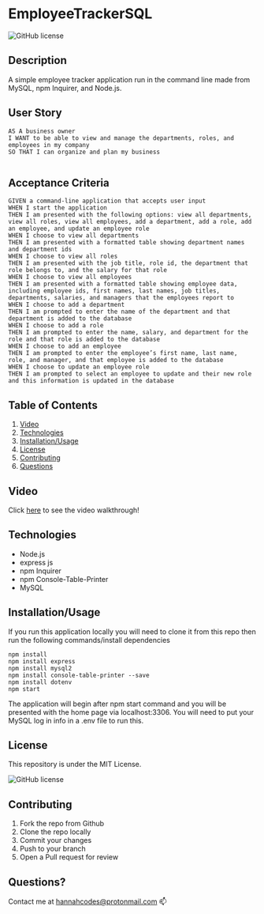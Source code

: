 # EmployeeTrackerSQL

![GitHub license](https://img.shields.io/badge/license-MIT-blue.svg)

## Description

A simple employee tracker application run in the command line made from MySQL, npm Inquirer, and Node.js.

## User Story
 
```
AS A business owner
I WANT to be able to view and manage the departments, roles, and employees in my company
SO THAT I can organize and plan my business


```

## Acceptance Criteria 

```
GIVEN a command-line application that accepts user input
WHEN I start the application
THEN I am presented with the following options: view all departments, view all roles, view all employees, add a department, add a role, add an employee, and update an employee role
WHEN I choose to view all departments
THEN I am presented with a formatted table showing department names and department ids
WHEN I choose to view all roles
THEN I am presented with the job title, role id, the department that role belongs to, and the salary for that role
WHEN I choose to view all employees
THEN I am presented with a formatted table showing employee data, including employee ids, first names, last names, job titles, departments, salaries, and managers that the employees report to
WHEN I choose to add a department
THEN I am prompted to enter the name of the department and that department is added to the database
WHEN I choose to add a role
THEN I am prompted to enter the name, salary, and department for the role and that role is added to the database
WHEN I choose to add an employee
THEN I am prompted to enter the employee’s first name, last name, role, and manager, and that employee is added to the database
WHEN I choose to update an employee role
THEN I am prompted to select an employee to update and their new role and this information is updated in the database 

```

## Table of Contents
1. [Video](##Video)
2. [Technologies](##Technologies)
3. [Installation/Usage](##Installation/Usage)
4. [License](##License)
5. [Contributing](##Contributing)
6. [Questions](##Questions)


## Video

Click [here](https://drive.google.com/file/d/1arT0cE2JPkSdhy_z62KUGNMt_O85MmXe/view?usp=sharing) to see the video walkthrough! 


## Technologies

* Node.js
* express js
* npm Inquirer
* npm Console-Table-Printer
* MySQL

## Installation/Usage

If you run this application locally you will need to clone it from this repo then run the following commands/install dependencies

```
npm install
npm install express
npm install mysql2
npm install console-table-printer --save
npm install dotenv
npm start
```

The application will begin after npm start command and you will be presented with the home page via localhost:3306. You will need to put your MySQL log in info in a .env file to run this.

## License

This repository is under the MIT License.

![GitHub license](https://img.shields.io/badge/license-MIT-blue.svg)

## Contributing

1. Fork the repo from Github
2. Clone the repo locally
3. Commit your changes
4. Push to your branch
5. Open a Pull request for review

## Questions?

Contact me at hannahcodes@protonmail.com 📫


